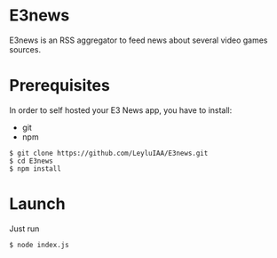 # E3news

E3news is an RSS aggregator to feed news about several video games sources.

# Prerequisites

In order to self hosted your E3 News app, you have to install:

- git
- npm

``` shell
$ git clone https://github.com/LeyluIAA/E3news.git
$ cd E3news
$ npm install

```

# Launch

Just run

``` shell
$ node index.js

```